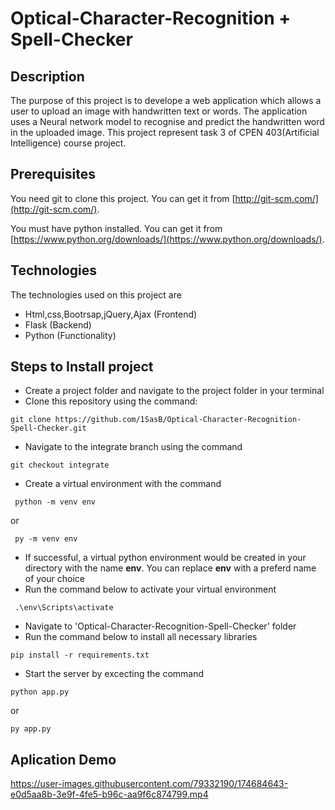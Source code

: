 # Optical-Character-Recognition + Spell-Checker

## Description
The purpose of this project is to develope a web application which allows a user to upload an image with handwritten text or words.  The application uses a Neural network model to recognise and predict the handwritten word in the uploaded image. This project represent task 3 of CPEN 403(Artificial Intelligence) course project.

## Prerequisites
You need git to clone this project. You can get it from [http://git-scm.com/](http://git-scm.com/).

You must have python installed. 
You can get it from [https://www.python.org/downloads/](https://www.python.org/downloads/). 

## Technologies
The technologies used on this project are 
* Html,css,Bootrsap,jQuery,Ajax (Frontend)
* Flask (Backend)
* Python (Functionality)

## Steps to Install project

* Create a project folder and navigate to the project folder in your terminal
* Clone this repository using the command:
```
git clone https://github.com/1SasB/Optical-Character-Recognition-Spell-Checker.git
```
* Navigate to the integrate branch using the command
```
git checkout integrate
```
* Create a virtual environment with the command 
```
 python -m venv env 
```
or
```
 py -m venv env 
```
* If successful, a virtual python environment would be created in your directory with the name **env**. You can replace **env** with a preferd name of your choice
* Run the command below to activate your virtual environment
```
 .\env\Scripts\activate
```
* Navigate to 'Optical-Character-Recognition-Spell-Checker' folder
* Run the command below to install all necessary libraries
```
pip install -r requirements.txt
```
* Start the server by excecting the command
```
python app.py
```
or
```
py app.py
```

## Aplication Demo

https://user-images.githubusercontent.com/79332190/174684643-e0d5aa8b-3e9f-4fe5-b96c-aa9f6c874799.mp4


